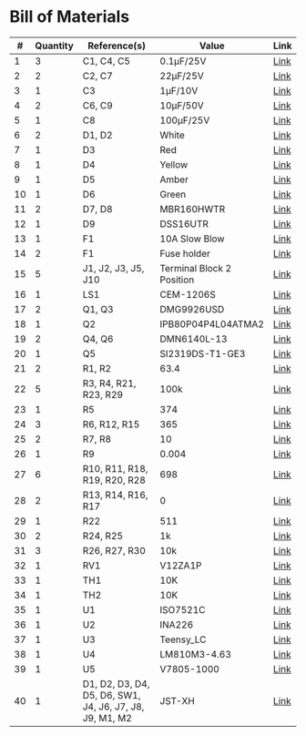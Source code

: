 # Bill of Materials

| #  | Quantity | Reference(s)                                            | Value                     | Link                                                                                                                         |
| -  | -------- | ------------------------------------------------------- | ------------------------- | ---------------------------------------------------------------------------------------------------------------------------- |
| 1  | 3        | C1, C4, C5                                              | 0.1µF/25V                 | [Link](https://www.digikey.ca/en/products/detail/kemet/C0805C104M3RACTU/2211748)                                             |
| 2  | 2        | C2, C7                                                  | 22µF/25V                  | [Link](https://www.digikey.ca/en/products/detail/samsung-electro-mechanics/CL32A226MAJNNNE/3889031)                          |
| 3  | 1        | C3                                                      | 1µF/10V                   | [Link](https://www.digikey.ca/en/products/detail/kemet/C0805C105Z4VACTU/2211782)                                             |
| 4  | 2        | C6, C9                                                  | 10µF/50V                  | [Link](https://www.digikey.ca/en/products/detail/murata-electronics/GRM21BR61H106KE43L/10326316)                             |
| 5  | 1        | C8                                                      | 100µF/25V                 | [Link](https://www.digikey.ca/en/products/detail/kemet/ESY107M025AE3AA/2712544)                                              |
| 6  | 2        | D1, D2                                                  | White                     | [Link](https://www.digikey.ca/en/products/detail/lite-on-inc/LTW-2S3D8/2666499)                                              |
| 7  | 1        | D3                                                      | Red                       | [Link](https://www.digikey.ca/en/products/detail/lite-on-inc/LTL-4223/200395)                                                |
| 8  | 1        | D4                                                      | Yellow                    | [Link](https://www.digikey.ca/en/products/detail/lite-on-inc/LTL-4253/214719)                                                |
| 9  | 1        | D5                                                      | Amber                     | [Link](https://www.digikey.ca/en/products/detail/lite-on-inc/LTL-4273/3198546)                                               |
| 10 | 1        | D6                                                      | Green                     | [Link](https://www.digikey.ca/en/products/detail/lite-on-inc/LTL-4233/217580)                                                |
| 11 | 2        | D7, D8                                                  | MBR160HWTR                | [Link](https://www.digikey.ca/en/products/detail/smc-diode-solutions/MBR160HWTR/6022529)                                     |
| 12 | 1        | D9                                                      | DSS16UTR                  | [Link](https://www.digikey.ca/en/products/detail/smc-diode-solutions/DSS16UTR/8341861)                                       |
| 13 | 1        | F1                                                      | 10A Slow Blow             | [Link](https://www.digikey.ca/en/products/detail/bel-fuse-inc/5STP-10-R/1010133)                                             |
| 14 | 2        | F1                                                      | Fuse holder               | [Link](https://www.digikey.ca/en/products/detail/keystone-electronics/3517/316010)                                           |
| 15 | 5        | J1, J2, J3, J5, J10                                     | Terminal Block 2 Position | [Link](https://www.digikey.ca/en/products/detail/on-shore-technology-inc/OSTTA020161/614512)                                 |
| 16 | 1        | LS1                                                     | CEM-1206S                 | [Link](https://www.digikey.ca/en/products/detail/cui-devices/CEM-1206S/412414)                                               |
| 17 | 2        | Q1, Q3                                                  | DMG9926USD                | [Link](https://www.digikey.ca/en/products/detail/diodes-incorporated/DMG9926USD-13/2179801)                                  |
| 18 | 1        | Q2                                                      | IPB80P04P4L04ATMA2        | [Link](https://www.digikey.ca/en/products/detail/infineon-technologies/IPB80P04P4L04ATMA2/11657630)                          |
| 19 | 2        | Q4, Q6                                                  | DMN6140L-13               | [Link](https://www.digikey.ca/en/products/detail/diodes-incorporated/DMN6140L-13/4794893)                                    |
| 20 | 1        | Q5                                                      | SI2319DS-T1-GE3           | [Link](https://www.digikey.ca/en/products/detail/vishay-siliconix/SI2319DS-T1-GE3/2622036)                                   |
| 21 | 2        | R1, R2                                                  | 63.4                      | [Link](https://www.digikey.ca/en/products/detail/panasonic-electronic-components/ERJ-6ENF63R4V/111047)                       |
| 22 | 5        | R3, R4, R21, R23, R29                                   | 100k                      | [Link](https://www.digikey.ca/en/products/detail/panasonic-electronic-components/ERA-6AEB104V/1465797)                       |
| 23 | 1        | R5                                                      | 374                       | [Link](https://www.digikey.ca/en/products/detail/koa-speer-electronics-inc/RK73H2ATTD3740F/10234629)                         |
| 24 | 3        | R6, R12, R15                                            | 365                       | [Link](https://www.digikey.ca/en/products/detail/panasonic-electronic-components/ERJ-PB6D3650V/6213751)                      |
| 25 | 2        | R7, R8                                                  | 10                        | [Link](https://www.digikey.ca/en/products/detail/yageo/RC0805FR-0710RL/727534)                                               |
| 26 | 1        | R9                                                      | 0.004                     | [Link](https://www.digikey.ca/en/products/detail/rohm-semiconductor/PMR18EZPFV4L00/2094210)                                  |
| 27 | 6        | R10, R11, R18, R19, R20, R28                            | 698                       | [Link](https://www.digikey.ca/en/products/detail/panasonic-electronic-components/ERJ-6ENF6980V/111251)                       |
| 28 | 2        | R13, R14, R16, R17                                      | 0                         | [Link](https://www.digikey.ca/en/products/detail/stackpole-electronics-inc/RMCF0805ZT0R00/1756901)                           |
| 29 | 1        | R22                                                     | 511                       | [Link](https://www.digikey.ca/en/products/detail/stackpole-electronics-inc/RNCP0805FTD511R/2240222)                          |
| 30 | 2        | R24, R25                                                | 1k                        | [Link](https://www.digikey.ca/en/products/detail/stackpole-electronics-inc/RNCP0805FTD1K00/2240229)                          |
| 31 | 3        | R26, R27, R30                                           | 10k                       | [Link](https://www.digikey.ca/en/products/detail/stackpole-electronics-inc/RMCF0805JT10K0/1757762)                           |
| 32 | 1        | RV1                                                     | V12ZA1P                   | [Link](https://www.digikey.ca/en/products/detail/littelfuse-inc/V12ZA1P/1009193)                                             |
| 33 | 1        | TH1                                                     | 10K                       | [Link](https://www.digikey.ca/en/products/detail/murata-electronics/NXRT15XV103FA1B040/3900395)                              |
| 34 | 1        | TH2                                                     | 10K                       | [Link](https://www.digikey.ca/en/products/detail/epcos-tdk-electronics/B57421V2103J062/739863)                               |
| 35 | 1        | U1                                                      | ISO7521C                  | [Link](https://www.digikey.ca/en/products/detail/texas-instruments/ISO7521CDWR/2380276)                                      |
| 36 | 1        | U2                                                      | INA226                    | [Link](https://www.mouser.ca/ProductDetail/Texas-Instruments/INA226AIDGSR?qs=sGAEpiMZZMs7RGb0OphVejPQQm9Cd6Q5Xkn3hHomsug%3D) |
| 37 | 1        | U3                                                      | Teensy_LC                 | [Link](https://www.digikey.ca/en/products/detail/sparkfun-electronics/DEV-13305/5721428)                                     |
| 38 | 1        | U4                                                      | LM810M3-4.63              | [Link](https://www.digikey.ca/en/products/detail/texas-instruments/LM810M3-4-63-NOPB/364278)                                 |
| 39 | 1        | U5                                                      | V7805-1000                | [Link](https://www.digikey.ca/en/products/detail/cui-inc/V7805-1000/1828608)                                                 |
| 40 | 1        | D1, D2, D3, D4, D5, D6, SW1, J4, J6, J7, J8, J9, M1, M2 | JST-XH                    | [Link](https://www.amazon.ca/-/fr/Litorange-connecteurs-m%C3%A2les-femelles-broches/dp/B087CPV5T4)                           |
